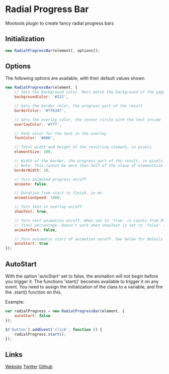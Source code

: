 Radial Progress Bar
=============

Mootools plugin to create fancy radial progress bars

Initialization
--------------

```javascript
new RadialProgressBar(element[, options]);
```

Options
-------

The following options are available, with their default values shown
```javascript
new RadialProgressBar(element, {
    // Sets the background color. Must match the background of the page for optimal effect
    backgroundColor: '#222',

    // Sets the border color, the progress part of the result
    borderColor: '#ff6347',

    // Sets the overlay color, the center circle with the text inside
    overlayColor: '#fff',

    // Font color for the text in the overlay
    fontColor: '#000',

    // Total width and height of the resulting element, in pixels
    elementSize: 100,

    // Width of the border, the progress part of the result, in pixels.
    // Note: this cannot be more than half of the vlaue of elementSize
    borderWidth: 20,

    // Turn animated progress on/off
    animate: false,

    // Duration from start to finish, in ms
    animationSpeed: 1000,

    // Turn text in overlay on/off
    showText: true,

    // Turn text animation on/off. When set to 'true' it counts from 0% to the
    // final percentage. Doesn't work when showText is set to 'false' (obviously)
    animateText: false,

    // Turn automatic start of animation on/off. See below for details
    autoStart: true
});
```

AutoStart
---------

With the option 'autoStart' set to false, the animation will not begin before you trigger it. The functions 'start()' becomes available to trigger it on any event.
You need to assign the initialization of the class to a variable, and fire the .start() function on this.

Example:

```javascript
var radialProgress = new RadialProgressBar(element, {
    autoStart: false
});

$('button').addEvent('click', function () {
    radialProgress.start();
});
```

Links
-----

[Website](http://www.mrpapercut.com)
[Twitter](http://twitter.com/Mr_Papercut)
[Github](http://github.com/mrpapercut)